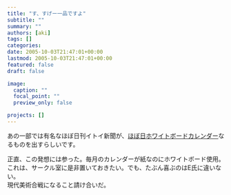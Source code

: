 ```yaml
---
title: "す、すげー一品ですよ"
subtitle: ""
summary: ""
authors: [aki]
tags: []
categories: 
date: 2005-10-03T21:47:01+00:00
lastmod: 2005-10-03T21:47:01+00:00
featured: false
draft: false

image:
  caption: ""
  focal_point: ""
  preview_only: false

projects: []
---
```

あの一部では有名なほぼ日刊イトイ新聞が、[ほぼ日ホワイトボードカレンダー](http://www.1101.com/store/calendar/index.html)なるものを出すらしいです。  
  
正直、この発想には参った。毎月のカレンダーが紙なのにホワイトボード使用。  
これは、サークル室に是非置いておきたい。でも、たぶん喜ぶのはE氏に違いない。  
現代美術合戦になること請け合いだ。


